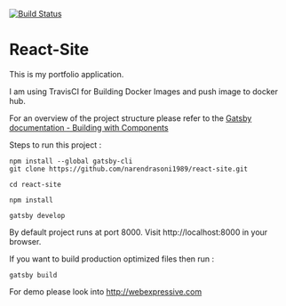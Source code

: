 [![Build Status](https://travis-ci.org/narendrasoni1989/react-site.svg?branch=master)](https://travis-ci.org/narendrasoni1989/react-site)

# React-Site
This is my portfolio application.

I am using TravisCI for Building Docker Images and push image to docker hub.


For an overview of the project structure please refer to the [Gatsby documentation - Building with Components](https://www.gatsbyjs.org/docs/building-with-components/)

Steps to run this project : 
```
npm install --global gatsby-cli
git clone https://github.com/narendrasoni1989/react-site.git

cd react-site

npm install

gatsby develop
```
By default project runs at port 8000. 
Visit http://localhost:8000 in your browser.

If you want to build production optimized files then run :

```
gatsby build
```

For demo please look into http://webexpressive.com